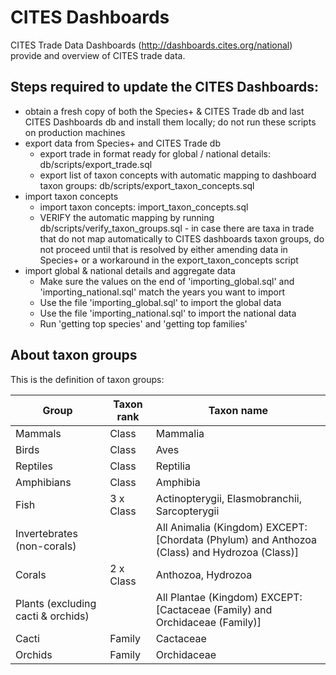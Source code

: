 # CITES Dashboards

CITES Trade Data Dashboards (http://dashboards.cites.org/national) provide and overview of CITES trade data.

## Steps required to update the CITES Dashboards:
  - obtain a fresh copy of both the Species+ & CITES Trade db and last CITES Dashboards db and install them locally; do not run these scripts on production machines
  - export data from Species+ and CITES Trade db
    * export trade in format ready for global / national details: db/scripts/export_trade.sql
    * export list of taxon concepts with automatic mapping to dashboard taxon groups: db/scripts/export_taxon_concepts.sql
  - import taxon concepts
    * import taxon concepts: import_taxon_concepts.sql
    * VERIFY the automatic mapping by running db/scripts/verify_taxon_groups.sql - in case there are taxa in trade that do not map automatically to CITES dashboards taxon groups, do not proceed until that is resolved by either amending data in Species+ or a workaround in the export_taxon_concepts script
  - import global & national details and aggregate data
    * Make sure the values on the end of 'importing_global.sql' and 'importing_national.sql' match the years you want to import
    * Use the file 'importing_global.sql' to import the global data
    * Use the file 'importing_national.sql' to import the national data
    * Run 'getting top species' and 'getting top families'

## About taxon groups

This is the definition of taxon groups:

| Group                               | Taxon rank  | Taxon name                                                                                    |
|------------------------------------ |------------ |---------------------------------------------------------------------------------------------- |
| Mammals                             | Class       | Mammalia                                                                                      |
| Birds                               | Class       | Aves                                                                                          |
| Reptiles                            | Class       | Reptilia                                                                                      |
| Amphibians                          | Class       | Amphibia                                                                                      |
| Fish                                | 3 x Class   | Actinopterygii, Elasmobranchii, Sarcopterygii                                                 |
| Invertebrates (non-corals)          |             | All Animalia (Kingdom) EXCEPT: [Chordata (Phylum) and Anthozoa (Class) and Hydrozoa (Class)]  |
| Corals                              | 2 x Class   | Anthozoa, Hydrozoa                                                                            |
| Plants (excluding cacti & orchids)  |             | All Plantae (Kingdom) EXCEPT: [Cactaceae (Family) and Orchidaceae (Family)]                   |
| Cacti                               | Family      | Cactaceae                                                                                     |
| Orchids                             | Family      | Orchidaceae                                                                                   |
